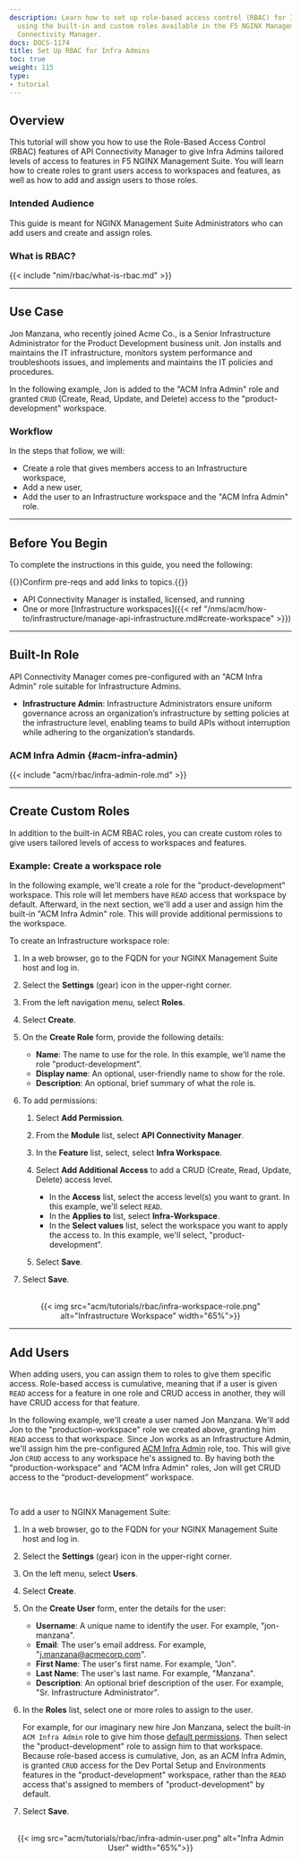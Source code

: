 ```yaml
---
description: Learn how to set up role-based access control (RBAC) for Infra Admins
  using the built-in and custom roles available in the F5 NGINX Management Suite API
  Connectivity Manager.
docs: DOCS-1174
title: Set Up RBAC for Infra Admins
toc: true
weight: 115
type:
- tutorial
---
```


## Overview

This tutorial will show you how to use the Role-Based Access Control (RBAC) features of API Connectivity Manager to give Infra Admins tailored levels of access to features in F5 NGINX Management Suite. You will learn how to create roles to grant users access to workspaces and features, as well as how to add and assign users to those roles.

### Intended Audience

This guide is meant for NGINX Management Suite Administrators who can add users and create and assign roles.

### What is RBAC?

{{< include "nim/rbac/what-is-rbac.md" >}}

---

## Use Case

Jon Manzana, who recently joined Acme Co., is a Senior Infrastructure Administrator for the Product Development business unit. Jon installs and maintains the IT infrastructure, monitors system performance and troubleshoots issues, and implements and maintains the IT policies and procedures.

In the following example, Jon is added to the "ACM Infra Admin" role and granted `CRUD` (Create, Read, Update, and Delete) access to the "product-development" workspace.

### Workflow

In the steps that follow, we will:

- Create a role that gives members access to an Infrastructure workspace,
- Add a new user,
- Add the user to an Infrastructure workspace and the "ACM Infra Admin" role.

---

## Before You Begin

To complete the instructions in this guide, you need the following:

{{<comment>}}Confirm pre-reqs and add links to topics.{{</comment>}}

- API Connectivity Manager is installed, licensed, and running
- One or more [Infrastructure workspaces]({{< ref "/nms/acm/how-to/infrastructure/manage-api-infrastructure.md#create-workspace" >}})

---

## Built-In Role

API Connectivity Manager comes pre-configured with an "ACM Infra Admin" role suitable for Infrastructure Admins.

- **Infrastructure Admin**: Infrastructure Administrators ensure uniform governance across an organization’s infrastructure by setting policies at the infrastructure level, enabling teams to build APIs without interruption while adhering to the organization’s standards.

### ACM Infra Admin {#acm-infra-admin}

{{< include "acm/rbac/infra-admin-role.md" >}}

---

## Create Custom Roles

In addition to the built-in ACM RBAC roles, you can create custom roles to give users tailored levels of access to workspaces and features.

### Example: Create a workspace role

In the following example, we'll create a role for the "product-development" workspace. This role will let members have `READ` access that workspace by default. Afterward, in the next section, we'll add a user and assign him the built-in "ACM Infra Admin" role. This will provide additional permissions to the workspace.

To create an Infrastructure workspace role:

1. In a web browser, go to the FQDN for your NGINX Management Suite host and log in.
2. Select the **Settings** (gear) icon in the upper-right corner.
3. From the left navigation menu, select **Roles**.
4. Select **Create**.
5. On the **Create Role** form, provide the following details:

   - **Name**: The name to use for the role. In this example, we'll name the role "product-development".
   - **Display name**: An optional, user-friendly name to show for the role.
   - **Description**: An optional, brief summary of what the role is.

6. To add permissions:

   1. Select **Add Permission**.
   2. From the **Module** list, select **API Connectivity Manager**.
   3. In the **Feature** list, select, select **Infra Workspace**.
   4. Select **Add Additional Access** to add a CRUD (Create, Read, Update, Delete) access level.

      - In the **Access** list, select the access level(s) you want to grant. In this example, we'll select `READ`.
      - In the **Applies to** list, select **Infra-Workspace**.
      - In the **Select values** list, select the workspace you want to apply the access to. In this example, we'll select, "product-development".

   5. Select **Save**.

7. Select **Save**.

<br>

<div style="text-align:center;">{{< img src="acm/tutorials/rbac/infra-workspace-role.png" alt="Infrastructure Workspace" width="65%">}}</div>


---

## Add Users

When adding users, you can assign them to roles to give them specific access. Role-based access is cumulative, meaning that if a user is given `READ` access for a feature in one role and CRUD access in another, they will have CRUD access for that feature.

In the following example, we'll create a user named Jon Manzana. We'll add Jon to the "production-workspace" role we created above, granting him `READ` access to that workspace. Since Jon works as an Infrastructure Admin, we'll assign him the pre-configured [ACM Infra Admin](#acm-infra-admin) role, too. This will give Jon `CRUD` access to any workspace he's assigned to. By having both the "production-workspace" and "ACM Infra Admin" roles, Jon will get CRUD access to the “product-development” workspace.

<br>

To add a user to NGINX Management Suite:

1. In a web browser, go to the FQDN for your NGINX Management Suite host and log in.
1. Select the **Settings** (gear) icon in the upper-right corner.
1. On the left menu, select **Users**.
1. Select **Create**.
1. On the **Create User** form, enter the details for the user:

   - **Username**: A unique name to identify the user. For example, "jon-manzana".
   - **Email**: The user's email address. For example, "<j.manzana@acmecorp.com>".
   - **First Name**: The user's first name. For example, "Jon".
   - **Last Name**: The user's last name. For example, "Manzana".
   - **Description**: An optional brief description of the user. For example, "Sr. Infrastructure Administrator".

1. In the **Roles** list, select one or more roles to assign to the user.

   For example, for our imaginary new hire Jon Manzana, select the built-in `ACM Infra Admin` role to give him those [default permissions](#acm-infra-admin). Then select the "product-development" role to assign him to that workspace. Because role-based access is cumulative, Jon, as an ACM Infra Admin, is granted `CRUD` access for the Dev Portal Setup and Environments features in the "product-development" workspace, rather than the `READ` access that's assigned to members of "product-development" by default.

1. Select **Save**.

<br>

<div style="text-align:center;">{{< img src="acm/tutorials/rbac/infra-admin-user.png" alt="Infra Admin User" width="65%">}}</div>
